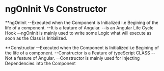 # ngOnInit Vs Constructor

  **ngOnInit
    --Executed when the Component is Initialized i.e  Begining of the life of a component.
    --It is a feature of Angular.
    --is an Angular Life Cycle Hook
    --ngOnInit is mainly used to write some Logic what will execute as soon as the Class is Initialized.


  **Constructor
    --Executed when the Component is Initialized i.e  Begining of the life of a component.
    --Constructor is a Feature of typeScript CLASS --Not a feature of Angular.
    --Constructor is mainly used for Injecting Dependencies into the Component  